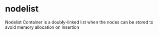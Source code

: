 # nodelist
Nodelist Container is a doubly-linked list when the nodes can be stored to avoid memory allocation on insertion

